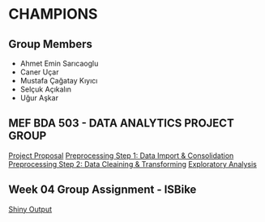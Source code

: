 # CHAMPIONS

## Group Members
* Ahmet Emin Sarıcaoglu
* Caner Uçar
* Mustafa Çağatay Kıyıcı
* Selçuk Açıkalın
* Uğur Aşkar

## MEF BDA 503 - DATA ANALYTICS PROJECT GROUP

[Project Proposal](Proposal.html)
[Preprocessing Step 1: Data Import & Consolidation](champions_tefas_data_import.html)
[Preprocessing Step 2: Data Cleaining & Transforming](champions_tefas_data_clean_transform.html)
[Exploratory Analysis](exploratory-analysis.html)
## Week 04 Group Assignment - ISBike

[Shiny Output](https://uguraskar.shinyapps.io/mef04g-champions/)
